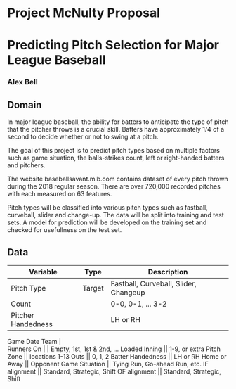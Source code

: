 # Project McNulty Proposal
# Predicting Pitch Selection for Major League Baseball
### Alex Bell


## Domain
In major league baseball, the ability for batters to anticipate the type of pitch that the pitcher throws is a crucial skill. Batters have approximately 1/4 of a second to decide whether or not to swing at a pitch.

The goal of this project is to predict pitch types based on multiple factors such as game situation, the balls-strikes count, left or right-handed batters and pitchers. 

The website baseballsavant.mlb.com contains dataset of every pitch thrown during the 2018 regular season. There are over 720,000 recorded pitches with each measured on 63 features. 

Pitch types will be classified into various pitch types such as fastball, curveball, slider and change-up. The data will be split into training and test sets. A model for prediction will be developed on the training set and checked for usefullness on the test set. 

## Data

Variable         | Type       | Description
------------     | ---------- | ------------
Pitch Type | Target |  Fastball, Curveball, Slider, Changeup
Count || 0-0, 0-1, ... 3-2
Pitcher Handedness | | LH or RH
Game Date 
Team |  
Runners On | | Empty, 1st, 1st & 2nd, ... Loaded
Inning || 1-9, or extra
Pitch Zone || locations 1-13
Outs || 0, 1, 2
Batter Handedness || LH or RH
Home or Away || 
Opponent
Game Situation || Tying Run, Go-ahead Run, etc.
IF alignment || Standard, Strategic, Shift
OF alignment || Standard, Strategic, Shift




